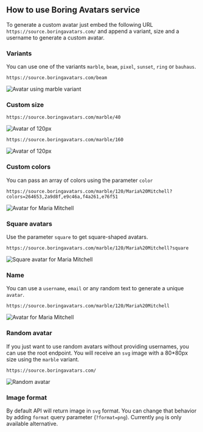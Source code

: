 ## How to use Boring Avatars service

To generate a custom avatar just embed the following URL `https://source.boringavatars.com/` and append a variant, size and a username to generate a custom avatar.

### Variants

You can use one of the variants `marble`, `beam`, `pixel`, `sunset`, `ring` or `bauhaus`.

```
https://source.boringavatars.com/beam
```

![Avatar using marble variant](https://source.boringavatars.com/beam)

### Custom size

```
https://source.boringavatars.com/marble/40

```

![Avatar of 120px](https://source.boringavatars.com/marble/40)

```
https://source.boringavatars.com/marble/160

```

![Avatar of 120px](https://source.boringavatars.com/marble/120)

### Custom colors

You can pass an array of colors using the parameter `color`

```
https://source.boringavatars.com/marble/120/Maria%20Mitchell?colors=264653,2a9d8f,e9c46a,f4a261,e76f51
```

![Avatar for Maria Mitchell](https://source.boringavatars.com/marble/120/Maria%20Mitchell?colors=264653,2a9d8f,e9c46a,f4a261,e76f51)

### Square avatars

Use the parameter `square` to get square-shaped avatars.

```
https://source.boringavatars.com/marble/120/Maria%20Mitchell?square
```

![Square avatar for Maria Mitchell](https://source.boringavatars.com/marble/120/Maria%20Mitchell?square)

### Name

You can use a `username`, `email` or any random text to generate a unique `avatar`.

```
https://source.boringavatars.com/marble/120/Maria%20Mitchell
```

![Avatar for Maria Mitchell](https://source.boringavatars.com/marble/120/Maria%20Mitchell)

### Random avatar

If you just want to use random avatars without providing usernames, you can use the root endpoint. You will receive an `svg` image with a 80\*80px size using the `marble` variant.

```
https://source.boringavatars.com/
```

![Random avatar](https://source.boringavatars.com/)

### Image format

By default API will return image in `svg` format. You can change that behavior by adding `format` query parameter (`?format=png`). Currently `png` is only available alternative.
